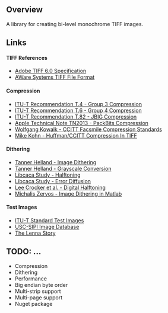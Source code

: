 ## Overview

A library for creating bi-level monochrome TIFF images.

## Links

#### TIFF References

* [Adobe TIFF 6.0 Specification](http://partners.adobe.com/public/developer/tiff/index.html)
* [AWare Systems TIFF File Format](http://www.awaresystems.be/imaging/tiff.html)

#### Compression

* [ITU-T Recommendation T.4 - Group 3 Compression](http://www.itu.int/rec/T-REC-T.4/en)
* [ITU-T Recommendation T.6 - Group 4 Compression](http://www.itu.int/rec/T-REC-T.4/en)
* [ITU-T Recommendation T.82 - JBIG Compression](http://www.itu.int/rec/T-REC-T.82/en)
* [Apple Technical Note TN2013 - PackBits Compression](http://web.archive.org/web/20080705155158/http://developer.apple.com/technotes/tn/tn1023.html)
* [Wolfgang Kowalk - CCITT Facsmile Compression Standards](http://einstein.informatik.uni-oldenburg.de/rechnernetze/fax.htm)
* [Mike Kohn - Huffman/CCITT Compression In TIFF](http://www.mikekohn.net/file_formats/tiff.php)

#### Dithering

* [Tanner Helland - Image Dithering](http://www.tannerhelland.com/4660/dithering-eleven-algorithms-source-code/)
* [Tanner Helland - Grayscale Conversion](http://www.tannerhelland.com/3643/grayscale-image-algorithm-vb6/)
* [Libcaca Study - Halftoning](http://caca.zoy.org/wiki/libcaca/study/2)
* [Libcaca Study - Error Diffusion](http://caca.zoy.org/wiki/libcaca/study/3)
* [Lee Crocker et al. - Digital Halftoning](http://www.efg2.com/Lab/Library/ImageProcessing/DHALF.TXT)
* [Michalis Zervos - Image Dithering in Matlab](http://michal.is/projects/image-dithering-in-matlab/)

#### Test Images

* [ITU-T Standard Test Images](https://www.itu.int/net/itu-t/sigdb/genimage/Tseries-g.htm)
* [USC-SIPI Image Database](http://sipi.usc.edu/database/database.php)
* [The Lenna Story](http://www.cs.cmu.edu/~chuck/lennapg/lenna.shtml)

## TODO: ...

* Compression
* Dithering
* Performance
* Big endian byte order
* Multi-strip support
* Multi-page support
* Nuget package
